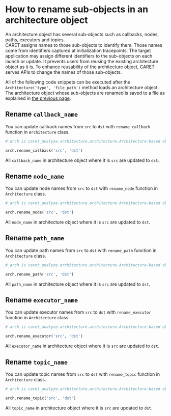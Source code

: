 # How to rename sub-objects in an architecture object

An architecture object has several sub-objects such as callbacks, nodes, paths, executors and topics.  
CARET assigns names to those sub-objects to identify them. Those names come from identifiers captured at initialization tracepoints. The target application may assign different identifiers to the sub-objects on each launch or update. It prevents users from reusing the existing architecture object as it is. To enhance reusability of the architecture object, CARET serves APIs to change the names of those sub-objects.

All of the following code snippets can be executed after the `Architecture('type', 'file_path')` method loads an architecture object.
The architecture object whose sub-objects are renamed is saved to a file as explained in [the previous page](./load_and_save.md#save).

## Rename `callback_name`

You can update callback names from `src` to `dst` with `rename_callback` function in `Architecture` class.

```python
# arch is caret_analyze.architecture.architecture.Architecture-based object

arch.rename_callback('src', 'dst')
```

All `callback_name` in architecture object where it is `src` are updated to `dst`.

## Rename `node_name`

You can update node names from `src` to `dst` with `rename_node` function in `Architecture` class.

```python
# arch is caret_analyze.architecture.architecture.Architecture-based object

arch.rename_node('src', 'dst')
```

All `node_name` in architecture object where it is `src` are updated to `dst`.

## Rename `path_name`

You can update path names from `src` to `dst` with `rename_path` function in `Architecture` class.

```python
# arch is caret_analyze.architecture.architecture.Architecture-based object

arch.rename_path('src', 'dst')
```

All `path_name` in architecture object where it is `src` are updated to `dst`.

## Rename `executor_name`

You can update executor names from `src` to `dst` with `rename_executor` function in `Architecture` class.

```python
# arch is caret_analyze.architecture.architecture.Architecture-based object

arch.rename_executor('src', 'dst')
```

All `executor_name` in architecture object where it is `src` are updated to `dst`.

## Rename `topic_name`

You can update topic names from `src` to `dst` with `rename_topic` function in `Architecture` class.

```python
# arch is caret_analyze.architecture.architecture.Architecture-based object

arch.rename_topic('src', 'dst')
```

All `topic_name` in architecture object where it is `src` are updated to `dst`.
